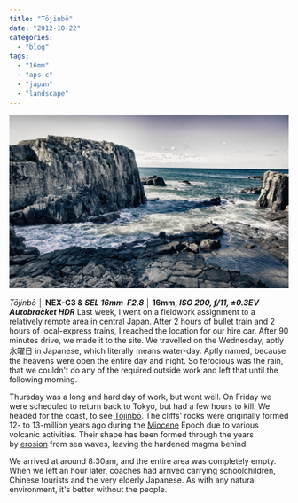 ```yaml
---
title: "Tōjinbō"
date: "2012-10-22"
categories: 
  - "blog"
tags: 
  - "16mm"
  - "aps-c"
  - "japan"
  - "landscape"
---
```


![DSC07154_HDR.jpg](/assets/images/41da5-dsc07154_hdr.jpg)

_Tōjinbō │_ __NEX-C3 & _SEL 16mm  F2.8_ │ 16mm, _ISO 200, f/11, ±0.3EV Autobracket HDR___ Last week, I went on a fieldwork assignment to a relatively remote area in central Japan. After 2 hours of bullet train and 2 hours of local-express trains, I reached the location for our hire car. After 90 minutes drive, we made it to the site. We travelled on the Wednesday, aptly 水曜日 in Japanese, which literally means water-day. Aptly named, because the heavens were open the entire day and night. So ferocious was the rain, that we couldn't do any of the required outside work and left that until the following morning.

Thursday was a long and hard day of work, but went well. On Friday we were scheduled to return back to Tokyo, but had a few hours to kill. We headed for the coast, to see [Tōjinbō](http://goo.gl/maps/JLYwi). The cliffs' rocks were originally formed 12- to 13-million years ago during the [Miocene](http://en.wikipedia.org/wiki/Miocene "Miocene") Epoch due to various volcanic activities. Their shape has been formed through the years by [erosion](http://en.wikipedia.org/wiki/Erosion "Erosion") from sea waves, leaving the hardened magma behind.

We arrived at around 8:30am, and the entire area was completely empty. When we left an hour later, coaches had arrived carrying schoolchildren, Chinese tourists and the very elderly Japanese. As with any natural environment, it's better without the people.
